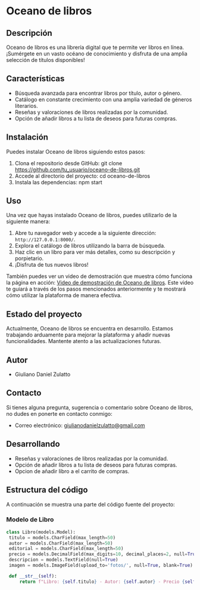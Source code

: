 # Oceano de libros

## Descripción
Oceano de libros es una librería digital que te permite ver libros en línea. ¡Sumérgete en un vasto océano de conocimiento y disfruta de una amplia selección de títulos disponibles!

## Características
- Búsqueda avanzada para encontrar libros por título, autor o género.
- Catálogo en constante crecimiento con una amplia variedad de géneros literarios.
- Reseñas y valoraciones de libros realizadas por la comunidad.
- Opción de añadir libros a tu lista de deseos para futuras compras.

## Instalación
Puedes instalar Oceano de libros siguiendo estos pasos:

1. Clona el repositorio desde GitHub: git clone https://github.com/tu_usuario/oceano-de-libros.git
2. Accede al directorio del proyecto: cd oceano-de-libros
3. Instala las dependencias: npm start

## Uso
Una vez que hayas instalado Oceano de libros, puedes utilizarlo de la siguiente manera:

1. Abre tu navegador web y accede a la siguiente dirección: `http://127.0.0.1:8000/`.
2. Explora el catálogo de libros utilizando la barra de búsqueda.
3. Haz clic en un libro para ver más detalles, como su descripción y porpietario.
4. ¡Disfruta de tus nuevos libros!

También puedes ver un video de demostración que muestra cómo funciona la página en acción: [Video de demostración de Oceano de libros](https://youtu.be/sJUvWGhBJb0). Este video te guiará a través de los pasos mencionados anteriormente y te mostrará cómo utilizar la plataforma de manera efectiva.

## Estado del proyecto
Actualmente, Oceano de libros se encuentra en desarrollo. Estamos trabajando arduamente para mejorar la plataforma y añadir nuevas funcionalidades. Mantente atento a las actualizaciones futuras.

## Autor
- Giuliano Daniel Zulatto

## Contacto
Si tienes alguna pregunta, sugerencia o comentario sobre Oceano de libros, no dudes en ponerte en contacto conmigo:
- Correo electrónico: giulianodanielzulatto@gmail.com

## Desarrollando
- Reseñas y valoraciones de libros realizadas por la comunidad.
- Opción de añadir libros a tu lista de deseos para futuras compras.
- Opcion de añadir libro a el carrito de compras.

## Estructura del código

A continuación se muestra una parte del código fuente del proyecto:

### Modelo de Libro

```python
class Libro(models.Model):
 titulo = models.CharField(max_length=50)
 autor = models.CharField(max_length=50)
 editorial = models.CharField(max_length=50)
 precio = models.DecimalField(max_digits=10, decimal_places=2, null=True)
 descripcion = models.TextField(null=True)
 imagen = models.ImageField(upload_to='fotos/', null=True, blank=True)

 def __str__(self):
     return f"Libro: {self.titulo} - Autor: {self.autor} - Precio {self.precio} - Editorial: {self.editorial}"
